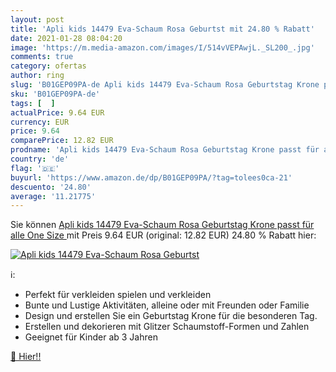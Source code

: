 ```yaml
---
layout: post
title: 'Apli kids 14479 Eva-Schaum Rosa Geburtst mit 24.80 % Rabatt'
date: 2021-01-28 08:04:20
image: 'https://m.media-amazon.com/images/I/514vVEPAwjL._SL200_.jpg'
comments: true
category: ofertas
author: ring
slug: 'B01GEP09PA-de Apli kids 14479 Eva-Schaum Rosa Geburtstag Krone passt für...'
sku: 'B01GEP09PA-de'
tags: [  ]
actualPrice: 9.64 EUR
currency: EUR
price: 9.64
comparePrice: 12.82 EUR
prodname: 'Apli kids 14479 Eva-Schaum Rosa Geburtstag Krone passt für alle  One Size '
country: 'de'
flag: '🇩🇪'
buyurl: 'https://www.amazon.de/dp/B01GEP09PA/?tag=tolees0ca-21'
descuento: '24.80'
average: '11.21775'
---
```


Sie können [Apli kids 14479 Eva-Schaum Rosa Geburtstag Krone passt für alle  One Size ](https://www.amazon.de/dp/B01GEP09PA/?tag=tolees0ca-21) mit Preis 9.64 EUR (original: 12.82 EUR) 24.80 % Rabatt hier:

[![Apli kids 14479 Eva-Schaum Rosa Geburtst](https://m.media-amazon.com/images/I/514vVEPAwjL._SL200_.jpg)](https://www.amazon.de/dp/B01GEP09PA/?tag=tolees0ca-21)

ℹ️:

- Perfekt für verkleiden spielen und verkleiden
- Bunte und Lustige Aktivitäten, alleine oder mit Freunden oder Familie
- Design und erstellen Sie ein Geburtstag Krone für die besonderen Tag.
- Erstellen und dekorieren mit Glitzer Schaumstoff-Formen und Zahlen
- Geeignet für Kinder ab 3 Jahren

[🛒 Hier!!](https://www.amazon.de/dp/B01GEP09PA/?tag=tolees0ca-21)
